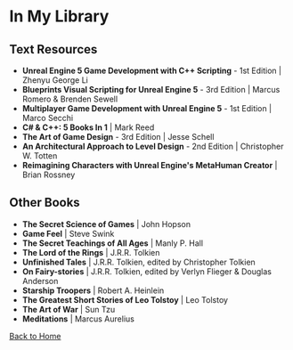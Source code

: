 # In My Library 

## Text Resources
  - **Unreal Engine 5 Game Development with C++ Scripting** - 1st Edition | Zhenyu George Li
  - **Blueprints Visual Scripting for Unreal Engine 5** - 3rd Edition | Marcus Romero & Brenden Sewell
  - **Multiplayer Game Development with Unreal Engine 5** - 1st Edition | Marco Secchi
  - **C# & C++: 5 Books In 1** | Mark Reed
  - **The Art of Game Design** - 3rd Edition | Jesse Schell
  - **An Architectural Approach to Level Design** - 2nd Edition | Christopher W. Totten
  - **Reimagining Characters with Unreal Engine's MetaHuman Creator** | Brian Rossney

## Other Books
  - **The Secret Science of Games** | John Hopson
  - **Game Feel** | Steve Swink
  - **The Secret Teachings of All Ages** | Manly P. Hall
  - **The Lord of the Rings** | J.R.R. Tolkien
  - **Unfinished Tales** | J.R.R. Tolkien, edited by Christopher Tolkien
  - **On Fairy-stories** | J.R.R. Tolkien, edited by Verlyn Flieger & Douglas Anderson
  - **Starship Troopers** | Robert A. Heinlein
  - **The Greatest Short Stories of Leo Tolstoy** | Leo Tolstoy
  - **The Art of War** | Sun Tzu
  - **Meditations** | Marcus Aurelius

[Back to Home](index.md)
